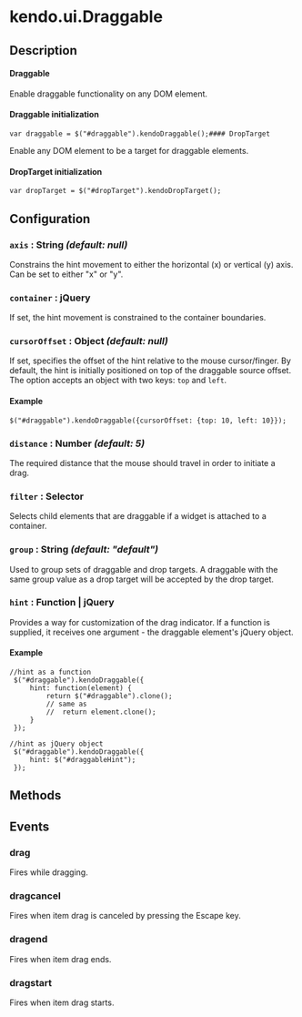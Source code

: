 # kendo.ui.Draggable

## Description

#### Draggable

Enable draggable functionality on any DOM element.

#### **Draggable** initialization

    var draggable = $("#draggable").kendoDraggable();#### DropTarget

Enable any DOM element to be a target for draggable elements.

#### **DropTarget** initialization

    var dropTarget = $("#dropTarget").kendoDropTarget();

## Configuration

### `axis` : **String** *(default: null)*

 Constrains the hint movement to either the horizontal (x) or vertical (y) axis. Can be set to either "x" or "y".

### `container` : **jQuery** 

If set, the hint movement is constrained to the container boundaries.

### `cursorOffset` : **Object** *(default: null)*

 If set, specifies the offset of the hint relative to the mouse cursor/finger.
By default, the hint is initially positioned on top of the draggable source offset. The option accepts an object with two keys: `top` and `left`.

#### Example

    $("#draggable").kendoDraggable({cursorOffset: {top: 10, left: 10}});

### `distance` : **Number** *(default: 5)*

 The required distance that the mouse should travel in order to initiate a drag.

### `filter` : **Selector** 

Selects child elements that are draggable if a widget is attached to a container.

### `group` : **String** *(default: "default")*

 Used to group sets of draggable and drop targets. A draggable with the same group value as a drop target will be accepted by the drop target.

### `hint` : **Function | jQuery** 

Provides a way for customization of the drag indicator. If a function is supplied, it receives one argument - the draggable element's jQuery object.

#### Example

    //hint as a function
     $("#draggable").kendoDraggable({
         hint: function(element) {
             return $("#draggable").clone();
             // same as
             //  return element.clone();
         }
     });
    
    //hint as jQuery object
     $("#draggable").kendoDraggable({
         hint: $("#draggableHint");
     });

## Methods

## Events

### drag

Fires while dragging.

### dragcancel

Fires when item drag is canceled by pressing the Escape key.

### dragend

Fires when item drag ends.

### dragstart

Fires when item drag starts.
